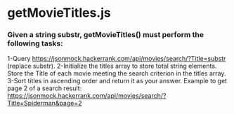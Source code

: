 # getMovieTitles.js

### Given a string substr, getMovieTitles() must perform the following tasks:

1-Query https://jsonmock.hackerrank.com/api/movies/search/?Title=substr (replace substr).
2-Initialize the titles array to store total string elements. Store the Title of each movie meeting the search criterion in the titles array.
3-Sort titles in ascending order and return it as your answer.
Example to get page 2 of a search result:
https://jsonmock.hackerrank.com/api/movies/search/?Title=Spiderman&page=2
